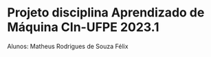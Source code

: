 # Projeto disciplina Aprendizado de Máquina CIn-UFPE 2023.1

Alunos: Matheus Rodrigues de Souza Félix